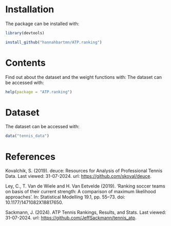
# Installation

The package can be installed with:

``` r
library(devtools)

install_github("hannahbartmn/ATP.ranking")
```

# Contents

Find out about the dataset and the weight functions with: The dataset
can be accessed with:

``` r
help(package = "ATP.ranking")
```

# Dataset

The dataset can be accessed with:

``` r
data("tennis_data")
```

# References

Kovalchik, S. (2019). deuce: Resources for Analysis of Professional
Tennis Data. Last viewed: 31-07-2024. url:
<https://github.com/skoval/deuce>.

Ley, C., T. Van de Wiele and H. Van Eetvelde (2019). ‘Ranking soccer
teams on basis of their current strength: A comparison of maximum
likelihood approaches’. In: Statistical Modelling 19.1, pp. 55–73. doi:
10.1177/1471082X18817650.

Sackmann, J. (2024). ATP Tennis Rankings, Results, and Stats. Last
viewed: 31-07-2024. url: <https://github.com/JeffSackmann/tennis_atp>.
